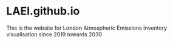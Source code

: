 # LAEI.github.io
This is the website for London Atmospheric Emissions Inventory visualisation since 2019 towards 2030
